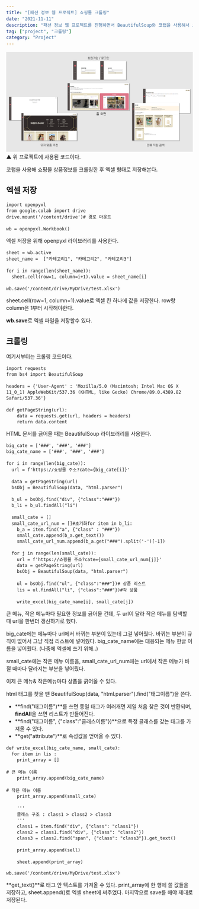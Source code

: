 ```yaml
---
title: "[패션 정보 웹 프로젝트] 쇼핑몰 크롤링"
date: "2021-11-11"
description: "패션 정보 웹 프로젝트를 진행하면서 BeautifulSoup와 코랩을 사용해서 크롤링한 내용을 다룬다."
tag: ["project", "크롤링"]
category: "Project"
---
```


![프로젝트 사진](./rainbow.png)
▲ 위 프로젝트에 사용된 코드이다.

코랩을 사용해 쇼핑몰 상품정보를 크롤링한 후 엑셀 형태로 저장해본다.

## 엑셀 저장

```
import openpyxl
from google.colab import drive
drive.mount('/content/drive')# 경로 마운트

wb = openpyxl.Workbook()
```

엑셀 저장을 위해 openpyxl 라이브러리를 사용한다.

```
sheet = wb.active
sheet_name =  ["카테고리1", "카테고리2", "카테고리3"]

for i in range(len(sheet_name)):
  sheet.cell(row=1, column=i+1).value = sheet_name[i]

wb.save('/content/drive/MyDrive/test.xlsx')
```

sheet.cell(row=1, column=1).value로 엑셀 칸 하나에 값을 저장한다. row랑 column은 1부터 시작해야한다.

**wb.save**로 엑셀 파일을 저장할수 있다.

## 크롤링

여기서부터는 크롤링 코드이다.

```
import requests
from bs4 import BeautifulSoup

headers = {'User-Agent' : 'Mozilla/5.0 (Macintosh; Intel Mac OS X 11_0_1) AppleWebKit/537.36 (KHTML, like Gecko) Chrome/89.0.4389.82 Safari/537.36'}

def getPageString(url):
    data = requests.get(url, headers = headers)
    return data.content
```

HTML 문서를 긁어올 때는 BeautifulSoup 라이브러리를 사용한다.

```
big_cate = ['###', '###', '###']
big_cate_name = ['###', '###', '###']

for i in range(len(big_cate)):
  url = f'https://쇼핑몰 주소?cate={big_cate[i]}'

  data = getPageString(url)
  bsObj = BeautifulSoup(data, "html.parser")

  b_ul = bsObj.find("div", {"class":"###"})
  b_li = b_ul.findAll("li")

  small_cate = []
  small_cate_url_num = []#초기화for item in b_li:
    b_a = item.find("a", {"class" : "###"})
    small_cate.append(b_a.get_text())
    small_cate_url_num.append(b_a.get("###").split('-')[-1])

  for j in range(len(small_cate)):
    url = f'https://쇼핑몰 주소?cate={small_cate_url_num[j]}'
    data = getPageString(url)
    bsObj = BeautifulSoup(data, "html.parser")

    ul = bsObj.find("ul", {"class":"###"})# 상품 리스트
    lis = ul.findAll("li", {"class":"###"})#각 상품

    write_excel(big_cate_name[i], small_cate[j])
```

큰 메뉴, 작은 메뉴마다 필요한 정보를 긁어올 건데, 두 url이 달라 작은 메뉴를 탐색할 때 url을 한번더 갱신하기로 했다.

big_cate에는 메뉴마다 url에서 바뀌는 부분이 있는데 그걸 넣어줬다. 바뀌는 부분이 규칙이 없어서 그냥 직접 리스트에 넣어줬다. big_cate_name에는 대응되는 메뉴 한글 이름을 넣어줬다. (나중에 엑셀에 쓰기 위해..)

small_cate에는 작은 메뉴 이름을, small_cate_url_num에는 url에서 작은 메뉴가 바뀔 때마다 달라지는 부분을 넣어줬다.

이제 큰 메뉴& 작은메뉴마다 상품을 긁어올 수 있다.

html 태그를 찾을 땐 BeautifulSoup(data, "html.parser").find("태그이름")을 쓴다.

- **find("태그이름")**를 쓰면 동일 태그가 여러개면 제일 처음 찾은 것이 반환되며, **findAll**을 쓰면 리스트가 만들어진다.
- **find("태그이름", {"class":"클래스이름"})**으로 특정 클래스를 갖는 태그를 가져올 수 있다.
- **get("attribute")**로 속성값을 얻어올 수 있다.

```
def write_excel(big_cate_name, small_cate):
  for item in lis :
    print_array = []

# 큰 메뉴 이름
    print_array.append(big_cate_name)

# 작은 메뉴 이름
    print_array.append(small_cate)

    '''
    클래스 구조 : class1 > class2 > class3
    '''
    class1 = item.find("div", {"class": "class1"})
    class2 = class1.find("div", {"class": "class2"})
    class3 = class2.find("span", {"class": "class3"}).get_text()

    print_array.append(sell)

    sheet.append(print_array)
```

```
wb.save('/content/drive/MyDrive/test.xlsx')
```

**get_text()**로 태그 안 텍스트를 가져올 수 있다.
print_array에 한 행에 쓸 값들을 저장하고, sheet.append()로 엑셀 sheet에 써주었다.
마지막으로 save를 해야 제대로 저장된다.
